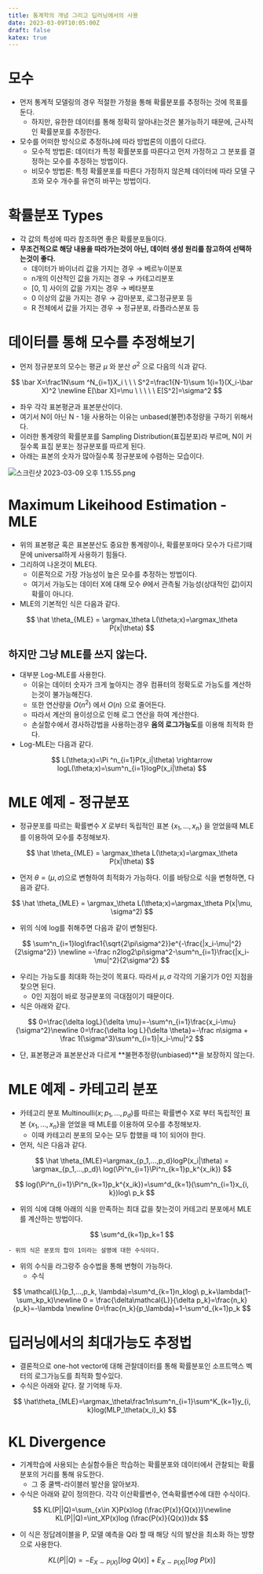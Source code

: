 ```yaml
---
title: 통계학의 개념 그리고 딥러닝에서의 사용
date: 2023-03-09T10:05:00Z
draft: false
katex: true
---
```


# 모수

- 먼저 통계적 모델링의 경우 적절한 가정을 통해 확률분포를 추정하는 것에 목표를 둔다.
    - 하지만, 유한한 데이터를 통해 정확히 알아내는것은 불가능하기 때문에, 근사적인 확률분포를 추정한다.
- 모수를 어떠한 방식으로 추정하냐에 따라 방법론의 이름이 다르다.
    - 모수적 방법론: 데이터가 특정 확률분포를 따른다고 먼저 가정하고 그 분포를 결정하는 모수를 추정하는 방법이다.
    - 비모수 방법론: 특정 확률분포를 따른다 가정하지 않은체 데이터에 따라 모델 구조와 모수 개수를 유연히 바꾸는 방법이다.

# 확률분포 Types

- 각 값의 특성에 따라 참조하면 좋은 확률분포들이다.
- **무조건적으로 해당 내용을 따라가는것이 아닌, 데이터 생성 원리를 참고하여 선택하는것이 좋다.**
    - 데이터가 바이너리 값을 가지는 경우 → 베르누이분포
    - n개의 이산적인 값을 가지는 경우 → 카테고리분포
    - [0, 1] 사이의 값을 가지는 경우 → 베타분포
    - 0 이상의 값을 가지는 경우 → 감마분포, 로그정규분포 등
    - R 전체에서 값을 가지는 경우 → 정규분포, 라플라스분포 등

# 데이터를 통해 모수를 추정해보기

- 먼저 정규분포의 모수는 평균 $\mu$ 와 분산 $\sigma^2$ 으로 다음의 식과 같다.

$$
\bar X=\frac1N\sum ^N_{i=1}X_i \ \ \ 
S^2=\frac1{N-1}\sum 1{i=1}(X_i-\bar X)^2 \newline
E[\bar X]=\mu \ \ \ \ \ E[S^2]=\sigma^2
$$

- 좌우 각각 표본평균과 표본분산이다.
- 여기서 N이 아닌 N - 1을 사용하는 이유는 unbased(불편)추정량을 구하기 위해서다.
- 이러한 통계량의 확률분포를 Sampling Distribution(표집분포)라 부르며, N이 커질수록 표집 분포는 정규분포를 따르게 된다.
- 아래는 표본의 숫자가 많아질수록 정규분포에 수렴하는 모습이다.
    
![스크린샷 2023-03-09 오후 1.15.55.png](/%E1%84%90%E1%85%A9%E1%86%BC%E1%84%80%E1%85%A8%E1%84%92%E1%85%A1%E1%86%A8%E1%84%8B%E1%85%B4%20%E1%84%80%E1%85%A2%E1%84%82%E1%85%A7%E1%86%B7%20%E1%84%80%E1%85%B3%E1%84%85%E1%85%B5%E1%84%80%E1%85%A9%20%E1%84%83%E1%85%B5%E1%86%B8%E1%84%85%E1%85%A5%E1%84%82%E1%85%B5%E1%86%BC%E1%84%8B%E1%85%A6%E1%84%89%E1%85%A5%E1%84%8B%E1%85%B4%20%E1%84%89%E1%85%A1%E1%84%8B%E1%85%AD%E1%86%BC%20f0bf1183065c45339de4651cb2d350d6/%25E1%2584%2589%25E1%2585%25B3%25E1%2584%258F%25E1%2585%25B3%25E1%2584%2585%25E1%2585%25B5%25E1%2586%25AB%25E1%2584%2589%25E1%2585%25A3%25E1%2586%25BA_2023-03-09_%25E1%2584%258B%25E1%2585%25A9%25E1%2584%2592%25E1%2585%25AE_1.15.55.png)
    

# Maximum Likeihood Estimation - MLE

- 위의 표본평균 혹은 표본분산도 중요한 통계량이나, 확률분포마다 모수가 다르기때문에 universal하게 사용하기 힘들다.
- 그리하여 나온것이 MLE다.
    - 이론적으로 가장 가능성이 높은 모수를 추정하는 방법이다.
    - 여기서 가능도는 데이터 X에 대해 모수 $\theta$에서 관측될 가능성(상대적인 값)이지 확률이 아니다.
- MLE의 기본적인 식은 다음과 같다.

$$
\hat \theta_{MLE} = \argmax_\theta L(\theta;x)=\argmax_\theta P(x|\theta)
$$

## 하지만 그냥 MLE를 쓰지 않는다.

- 대부분 Log-MLE를 사용한다.
    - 이유는 데이터 숫자가 크게 높아지는 경우 컴퓨터의 정확도로 가능도를 계산하는것이 불가능해진다.
    - 또한 연산량을 $O(n^2)$ 에서 $O(n)$ 으로 줄어든다.
    - 따라서 계산의 용이성으로 인해 로그 연산을 하여 계산한다.
    - 손실함수에서 경사하강법을 사용하는경우 **음의 로그가능도**를 이용해 최적화 한다.
- Log-MLE는 다음과 같다.

$$
L(\theta;x)=\Pi ^n_{i=1}P(x_i|\theta) \rightarrow logL(\theta;x)=\sum^n_{i=1}logP(x_i|\theta)
$$

# MLE 예제 - 정규분포

- 정규분포를 따르는 확률변수 $X$ 로부터 독립적인 표본 $\{x_1, ... , x_n\}$ 을 얻었을때 MLE를 이용하여 모수를 추정해보자.
    
$$
\hat \theta_{MLE} = \argmax_\theta L(\theta;x)=\argmax_\theta P(x|\theta)
$$
    
- 먼저 $\theta=(\mu, \sigma)$으로 변형하여 최적화가 가능하다. 이를 바탕으로 식을 변형하면, 다음과 같다.
    
$$
\hat \theta_{MLE} = \argmax_\theta L(\theta;x)=\argmax_\theta P(x|\mu, \sigma^2)
$$


- 위의 식에 log를 취해주면 다음과 같이 변형된다.


$$
\sum^n_{i=1}log\frac1{\sqrt{2\pi\sigma^2}}e^{-\frac{|x_i-\mu|^2}{2\sigma^2}} \newline
=-\frac n2log2\pi\sigma^2-\sum^n_{i=1}\frac{|x_i-\mu|^2}{2\sigma^2}
$$

- 우리는 가능도를 최대화 하는것이 목표다. 따라서 $\mu, \sigma$ 각각의 기울기가 0인 지점을 찾으면 된다.
    - 0인 지점이 바로 정규분포의 극대점이기 때문이다.
- 식은 아래와 같다.

$$
0=\frac{\delta logL}{\delta \mu}=-\sum^n_{i=1}\frac{x_i-\mu}{\sigma^2}\newline
0=\frac{\delta log L}{\delta \theta}=-\frac n\sigma + \frac 1{\sigma^3}\sum^n_{i=1}|x_i-\mu|^2
$$

- 단, 표본평균과 표본분산과 다르게 **불편추정량(unbiased)**을 보장하지 않는다.

# MLE 예제 - 카테고리 분포

- 카테고리 분포 Multinoulli$(x;p_1, ..., p_d)$를 따르는 확률변수 X로 부터 독립적인 표본 $\{x_1, ..., x_n\}$을 얻었을 때 MLE를 이용하여 모수를 추정해보자.
    - 이때 카테고리 분포의 모수는 모두 합했을 때 1이 되어야 한다.
- 먼저, 식은 다음과 같다.

$$
\hat \theta_{MLE}=\argmax_{p_1,...,p_d}logP(x_i|\theta) = \argmax_{p_1,...,p_d}\ log(\Pi^n_{i=1}\Pi^n_{k=1}p_k^{x_ik})
$$

$$
log(\Pi^n_{i=1}\Pi^n_{k=1}p_k^{x_ik})=\sum^d_{k=1}(\sum^n_{i=1}x_{i, k})log\ p_k
$$

- 위의 식에 대해 아래의 식을 만족하는 최대 값을 찾는것이 카테고리 분포에서 MLE를 계산하는 방법이다.
    
$$
\sum^d_{k=1}p_k=1
$$
    
    - 위의 식은 분포의 합이 1이라는 설명에 대한 수식이다.
- 위의 수식을 라그랑주 승수법을 통해 변형이 가능하다.
    - 수식
    
$$
\mathcal{L}(p_1,...,p_k, \lambda)=\sum^d_{k=1}n_klog\ p_k+\lambda(1-\sum_kp_k)\newline
0 = \frac{\delta\mathcal{L}}{\delta p_k}=\frac{n_k}{p_k}=-\lambda \newline
0=\frac{n_k}{p_\lambda}=1-\sum^d_{k=1}p_k
$$
    

# 딥러닝에서의 최대가능도 추정법

- 결론적으로 one-hot vector에 대해 관찰데이터를 통해 확률분포인 소프트맥스 벡터의 로그가능도를 최적화 할수있다.
- 수식은 아래와 같다. 잘 기억해 두자.

$$
\hat\theta_{MLE}=\argmax_\theta\frac1n\sum^n_{i=1}\sum^K_{k=1}y_{i, k}log(MLP_\theta(x_i)_k)
$$

# KL Divergence

- 기계학습에 사용되는 손실함수들은 학습하는 확률분포와 데이터에서 관찰되는 확률분포의 거리를 통해 유도한다.
    - 그 중 쿨백-라이블러 발산을 알아보자.
- 수식은 아래와 같이 정의한다. 각각 이산확률변수, 연속확률변수에 대한 수식이다.

$$
KL(P||Q)=\sum_{x\in X}P(x)log (\frac{P(x)}{Q(x)})\newline
KL(P||Q)=\int_XP(x)log (\frac{P(x)}{Q(x)})dx
$$

- 이 식은 정답레이블을 P, 모델 예측을 Q라 할 때 해당 식의 발산을 최소화 하는 뱡향으로 사용한다.

$$
KL(P||Q)=-E_{X\sim P(X)}[log\ Q(x)]+E_{X\sim P(X)}[log\ P(x)]
$$
